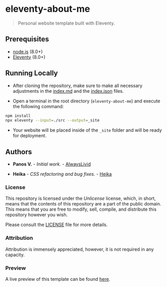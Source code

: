# eleventy-about-me

> Personal website template built with Eleventy.

## Prerequisites

* [node.js](https://nodejs.org) (8.0+) 
* [Eleventy](https://11ty.io) (8.0+)

## Running Locally

* After cloning the repository, make sure to make all necessary adjustments in the [index.md](src/index.md) and the [index.json](src/index.json) files.

* Open a terminal in the root directory (`eleventy-about-me`) and execute the following command:

```bash
npm install
npx eleventy --input=./src --output=_site
```

* Your website will be placed inside of the `_site` folder and will be ready for deployment.

## Authors

* **Panos V.** - *Initial work.* - [AlwaysLivid](https://alwayslivid.com)

* **Heika** - *CSS refactoring and bug fixes.* - [Heika](https://github.com/heikadog)

### License

This repository is licensed under the *Unlicense* license, which, in short, means that the contents of this repository are a part of the public domain. This means that you are free to modify, sell, compile, and distribute this repository however you wish.

Please consult the [LICENSE](LICENSE) file for more details.

### Attribution

Attribution is immensely appreciated, however, it is not required in any capacity.

### Preview

A live preview of this template can be found [here](https://alwayslivid.github.io/eleventy-about-me/).